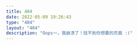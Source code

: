 ```yaml
---
title: 404
date: 2022-05-09 19:26:43
type: "404"
layout: "404"
description: "Oops～，我崩溃了！找不到你想要的页面 :("
---
```

